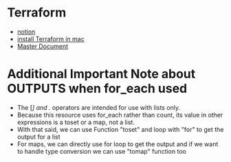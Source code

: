 # Terraform 
- [notion](https://www.notion.so/Terraform-on-AWS-59ec2e87b4734dd384aa0a16b9bc970a?pvs=4
) 
- [install Terraform in mac](https://www.terraformpilot.com/articles/upgrading-terraform-to-a-specific-version/)
- [Master Document](https://docs.google.com/document/d/1gxrXjFOEs04j6hU5kVAcqU4UTRpJhQIHoBRnalo5ptM/edit?pli=1&tab=t.0)




# Additional Important Note about OUTPUTS when for_each used

- The [*] and .* operators are intended for use with lists only. 
- Because this resource uses for_each rather than count, 
its value in other expressions is a toset or a map, not a list.
- With that said, we can use Function "toset" and loop with "for" 
to get the output for a list
- For maps, we can directly use for loop to get the output and if we 
want to handle type conversion we can use "tomap" function too 


